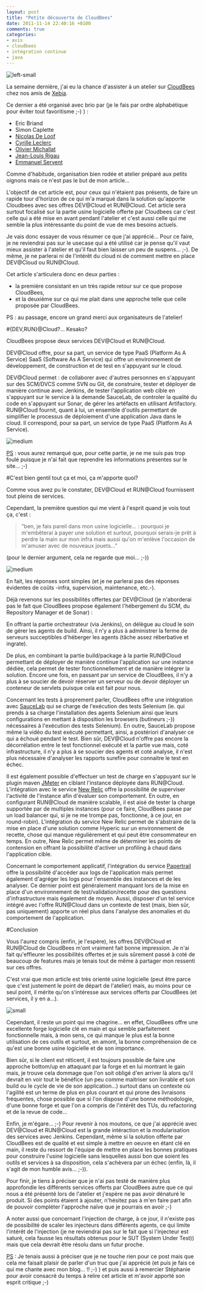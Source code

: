 ```yaml
---
layout: post
title: "Petite découverte de CloudBees"
date: 2011-11-14 22:40:16 +0100
comments: true
categories: 
- avis
- cloudbees
- intégration continue
- java
---
```

![left-small](http://1.bp.blogspot.com/-F_mNTL2_BE4/TsACHNBk0fI/AAAAAAAAAdE/Ngcp8YNiDL0/s1600/cloudbees03.png)

La semaine dernière, j'ai eu la chance d'assister à un atelier sur [CloudBees](http://www.cloudbees.com/) chez nos amis de [Xebia](http://blog.xebia.fr/). 

Ce dernier a été organisé avec brio par (je le fais par ordre alphabétique pour éviter tout favoritisme ;-) ) :

* Eric Briand
* Simon Caplette
* [Nicolas De Loof](https://twitter.com/#%21/ndeloof)
* [Cyrille Leclerc](https://twitter.com/#%21/cyrilleleclerc)
* [Olivier Michallat](https://twitter.com/#%21/olim7t)
* [Jean-Louis Rigau](https://twitter.com/#%21/jlrigau)
* [Emmanuel Servent](https://twitter.com/#%21/eservent)

Comme d'habitude, organisation bien rodée et atelier préparé aux petits oignons mais ce n'est pas le but de mon article...

L'objectif de cet article est, pour ceux qui n'étaient pas présents, de faire un rapide tour d'horizon de ce qui m'a marqué dans la solution qu'apporte Cloudbees avec ses offres DEV@Cloud et RUN@Cloud. Cet article sera surtout focalisé sur la partie usine logicielle offerte par Cloudbees car c'est celle qui a été mise en avant pendant l'atelier et c'est aussi celle qui me semble la plus intéressante du point de vue de mes besoins actuels.

Je vais donc essayer de vous résumer ce que j'ai apprécié... Pour ce faire, je ne reviendrai pas sur le usecase qui a été utilisé car je pense qu'il vaut mieux assister à l'atelier et qu'il faut bien laisser un peu de suspens... ;-). De même, je ne parlerai ni de l'intérêt du cloud ni de comment mettre en place DEV@Cloud ou RUN@Cloud.

Cet article s'articulera donc en deux parties :

* la première consistant en un très rapide retour sur ce que propose CloudBees,
* et la deuxième sur ce qui me plait dans une approche telle que celle proposée par CloudBees.

<!-- more -->

PS : au passage, encore un grand merci aux organisateurs de l'atelier!

#\{DEV,RUN\}@Cloud?... Kesako?

CloudBees propose deux services DEV@Cloud et RUN@Cloud.

DEV@Cloud offre, pour sa part, un service de type PaaS (Platform As A Service) SaaS (Software As A Service) qui offre un environnement de développement, de construction et de test en s'appuyant sur le cloud.

DEV@Cloud permet :
de collaborer avec d'autres personnes en s'appuyant sur des SCM/DVCS comme SVN ou Git,
de construire, tester et déployer de manière continue avec Jenkins,
de tester l'application web cible en s'appuyant sur le service à la demande SauceLab,
de controler la qualité du code en s'appuyant sur Sonar,
de gérer les artéfacts en utilisant Artifactory.
RUN@Cloud fournit, quant à lui, un ensemble d'outils permettant de simplifier le processus de déploiement d'une application Java dans le cloud. Il correspond, pour sa part, un service de type PaaS (Platform As A Service).

![medium](http://1.bp.blogspot.com/-aGeioKNPLJc/TsACXTWxgJI/AAAAAAAAAdM/yG4C8B3PmOA/s1600/cloudbees04.png)

<u>PS</u> : vous aurez remarqué que, pour cette partie, je ne me suis pas trop foulé puisque je n'ai fait que reprendre les informations présentes sur le site... ;-)

#C'est bien gentil tout ça et moi, ça m'apporte quoi?

Comme vous avez pu le constater, DEV@Cloud et RUN@Cloud fournissent tout pleins de services.

Cependant, la première question qui me vient à l'esprit quand je vois tout ça, c'est : 
> "ben, je fais pareil dans mon usine logicielle... : pourquoi je m'embêterai à payer une solution et surtout, pourquoi serais-je prêt à perdre la main sur mon infra mais aussi qu'on m'enlève l'occasion de m'amuser avec de nouveaux jouets..." 

(pour le dernier argument, cela ne regarde que moi... ;-))

![medium](http://2.bp.blogspot.com/-dDnr_qH0vM0/TsACyBmfmsI/AAAAAAAAAdU/TI3TYA-Ujmc/s1600/Cloudbees01.png)

En fait, les réponses sont simples (et je ne parlerai pas des réponses évidentes de coûts -infra, supervision, maintenance, etc.-).

Déjà revenons sur les possibilités offertes par DEV@Cloud (je n'aborderai pas le fait que CloudBees propose également l'hébergement du SCM, du Repository Manager et de Sonar) :

En offrant la partie orchestrateur (via Jenkins), on délègue au cloud le soin de gérer les agents de build. Ainsi, il n'y a plus à administrer la ferme de serveurs succeptibles d'héberger les agents (tâche assez réberbative et ingrate).

De plus, en combinant la partie build/package à la partie RUN@Cloud permettant de déployer de manière continue l'application sur une instance dédiée, cela permet de tester fonctionnellement et de manière intégrer la solution. Encore une fois, en passant par un service de CloudBees, il n'y a plus à se soucier de devoir réserver un serveur ou de devoir déployer un conteneur de servlets puisque cela est fait pour nous. 

Concernant les tests à proprement parler, CloudBees offre une intégration avec [SauceLab](http://saucelabs.com/) qui se charge de l'exécution des tests Selenium (ie. qui prends à sa charge l'installation des agents Selenium ainsi que leurs configurations en mettant à disposition les browsers (butineurs ;-)) nécessaires à l'exécution des tests Selenium). En outre, SauceLab propose même la vidéo du test exécuté permettant, ainsi, a postériori d'analyser ce qui a échoué pendant le test. Bien sûr, DEV@Cloud n'offre pas encore la décorrélation entre le test fonctionnel exécuté et la partie vue mais, coté infrastructure, il n'y a plus à se soucier des agents et coté analyse, il n'est plus nécessaire d'analyser les rapports surefire pour connaitre le test en échec.

Il est également possible d'effectuer un test de charge en s'appuyant sur le plugin maven [JMeter](http://jmeter.apache.org/) en ciblant l'instance déployée dans RUN@Cloud. L'intégration avec le service [New Relic](http://newrelic.com/) offre la possibilité de superviser l'activité de l'instance afin d'évaluer son comportement. En outre, en configurant RUN@Cloud de manière scalable, il est aisé de tester la charge supportée par de multiples instances (pour ce faire, CloudBees passe par un load balancer qui, si je ne me trompe pas, fonctionne, à ce jour, en round-robin). L'intégration du service New Relic permet de s'abstraire de la mise en place d'une solution comme Hyperic sur un environnement de recette, chose qui manque régulièrement et qui peut être consommateur en temps. En outre, New Relic permet même de déterminer les points de contension en offrant la possibilité d'activer un profiling à chaud dans l'application cible. 

Concernant le comportement applicatif, l'intégration du service [Papertrail](https://papertrailapp.com/) offre la possibilité d'accéder aux logs de l'application mais permet également d'agréger les logs pour l'ensemble des instances et de les analyser. Ce dernier point est généralement manquant lors de la mise en place d'un environnement de test/validation/recette pour des questions d'infrastructure mais également de moyen. Aussi, disposer d'un tel service intégré avec l'offre RUN@Cloud dans un contexte de test (mais, bien sûr, pas uniquement) apporte un réel plus dans l'analyse des anomalies et du comportement de l'application.

#Conclusion

Vous l'aurez compris (enfin, je l'espère), les offres DEV@Cloud et RUN@Cloud de CloudBees m'ont vraiment fait bonne impression. Je n'ai fait qu'effleurer les possibilités offertes et je suis sûrement passé à coté de beaucoup de features mais je tenais tout de même à partager mon ressenti sur ces offres.

C'est vrai que mon article est très orienté usine logicielle (peut être parce que c'est justement le point de départ de l'atelier) mais, au moins pour ce seul point, il mérite qu'on s'intéresse aux services offerts par CloudBees (et services, il y en a...).

![small](http://4.bp.blogspot.com/-Nws_YjWNluM/TsAC_MmnpzI/AAAAAAAAAdc/W78rV1GiHns/s1600/cloudbees02.png)

Cependant, il reste un point qui me chagrine... en effet, CloudBees offre une excellente forge logicielle clé en main et qui semble parfaitement fonctionnelle mais, à mon sens, ce qui manque le plus est la bonne utilisation de ces outils et surtout, en amont, la bonne compréhension de ce qu'est une bonne usine logicielle et de son importance.

Bien sûr, si le client est réticent, il est toujours possible de faire une approche bottom/up en attaquant par la forge et en lui montrant le gain mais, je trouve cela dommage que l'on soit obligé d'en arriver là alors qu'il devrait en voir tout le bénéfice (un peu comme maitriser son livrable et son build ou le cycle de vie de son application...) surtout dans un contexte où l'agilité est un terme de plus en plus courant et qui prone des livraisons fréquentes, chose possible que si l'on dispose d'une bonne méthodologie, d'une bonne forge et que l'on a compris de l'intérêt des TUs, du refactoring et de la revue de code...

Enfin, je m'égare... ;-)
Pour revenir à nos moutons, ce que j'ai apprécié avec DEV@Cloud et RUN@Cloud est la grande intéraction et la modularisation des services avec Jenkins. Cependant, même si la solution offerte par CloudBees est de qualité et est simple à mettre en oeuvre en étant clé en main, il reste du ressort de l'équipe de mettre en place les bonnes pratiques pour construire l'usine logicielle sans lesquelles aussi bon que soient les outils et services à sa disposition, cela s'achèvera par un échec (enfin, là, il s'agit de mon humble avis... ;-)).

Pour finir, je tiens à préciser que je n'ai pas testé de manière plus approfondie les différents services offerts par CloudBees autre que ce qui nous a été présenté lors de l'atelier et j'espère ne pas avoir dénaturé le produit. Si des points étaient à ajouter, n'hésitez pas à m'en faire part afin de pouvoir compléter l'approche naïve que je pourrais en avoir ;-)

A noter aussi que concernant l'injection de charge, à ce jour, il n'existe pas de possibilité de scaler les injecteurs dans différents agents, ce qui limite l'intérêt de l'injection (je ne reviendrai pas sur le fait que si l'injecteur est saturé, cela fausse les résultats obtenus pour le SUT (System Under Test)) mais que cela devrait être résolu dans un futur proche.

<u>PS</u> : Je tenais aussi à préciser que je ne touche rien pour ce post mais que cela me faisait plaisir de parler d'un truc que j'ai apprécié (et puis je fais ce qui me chante avec mon blog... !! ;-) ) et puis aussi à remercier Stéphanie pour avoir consacré du temps à relire cet article et m'avoir apporté son esprit critique ;-)